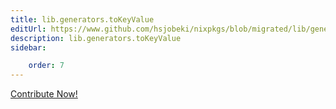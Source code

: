 ```yaml
---
title: lib.generators.toKeyValue
editUrl: https://www.github.com/hsjobeki/nixpkgs/blob/migrated/lib/generators.nix#L86C16
description: lib.generators.toKeyValue
sidebar:

    order: 7
---
```


<a href="https://www.github.com/hsjobeki/nixpkgs/blob/migrated/lib/generators.nix#L86C16">Contribute Now!</a>



